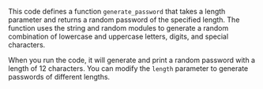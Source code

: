This code defines a function `generate_password` that takes a length parameter and returns a random password of the specified length. The function uses the string and random modules to generate a random combination of lowercase and uppercase letters, digits, and special characters.

When you run the code, it will generate and print a random password with a length of 12 characters. You can modify the `length` parameter to generate passwords of different lengths.
